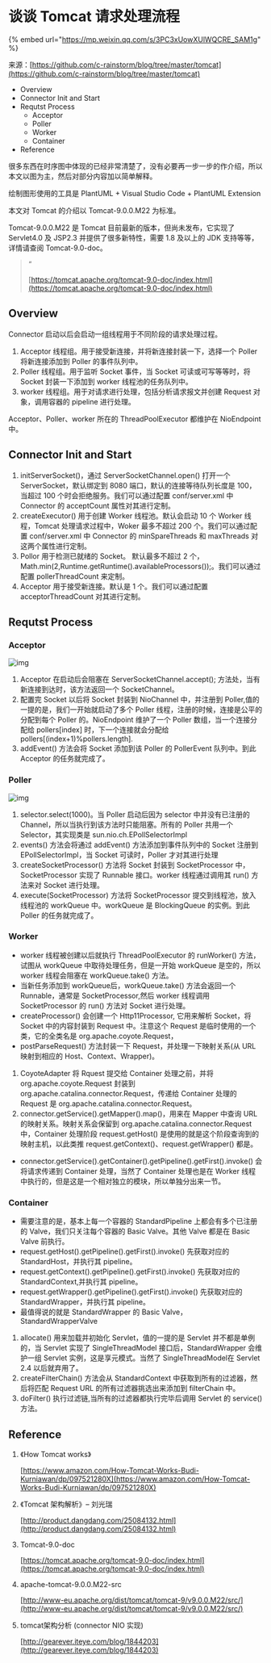 # 谈谈 Tomcat 请求处理流程

{% embed url="https://mp.weixin.qq.com/s/3PC3xUowXUlWQCRE_SAM1g" %}



来源：[https://github.com/c-rainstorm/blog/tree/master/tomcat](https://github.com/c-rainstorm/blog/tree/master/tomcat)

* Overview
* Connector Init and Start
* Requtst Process
  * Acceptor
  * Poller
  * Worker
  * Container
* Reference

很多东西在时序图中体现的已经非常清楚了，没有必要再一步一步的作介绍，所以本文以图为主，然后对部分内容加以简单解释。

绘制图形使用的工具是 PlantUML + Visual Studio Code + PlantUML Extension

本文对 Tomcat 的介绍以 Tomcat-9.0.0.M22 为标准。

Tomcat-9.0.0.M22 是 Tomcat 目前最新的版本，但尚未发布，它实现了 Servlet4.0 及 JSP2.3 并提供了很多新特性，需要 1.8 及以上的 JDK 支持等等，详情请查阅 Tomcat-9.0-doc。

> “
>
> [https://tomcat.apache.org/tomcat-9.0-doc/index.html](https://tomcat.apache.org/tomcat-9.0-doc/index.html)

## Overview

Connector 启动以后会启动一组线程用于不同阶段的请求处理过程。

1. Acceptor 线程组。用于接受新连接，并将新连接封装一下，选择一个 Poller 将新连接添加到 Poller 的事件队列中。
2. Poller 线程组。用于监听 Socket 事件，当 Socket 可读或可写等等时，将 Socket 封装一下添加到 worker 线程池的任务队列中。
3. worker 线程组。用于对请求进行处理，包括分析请求报文并创建 Request 对象，调用容器的 pipeline 进行处理。

Acceptor、Poller、worker 所在的 ThreadPoolExecutor 都维护在 NioEndpoint 中。

## Connector Init and Start

1. initServerSocket()，通过 ServerSocketChannel.open() 打开一个 ServerSocket，默认绑定到 8080 端口，默认的连接等待队列长度是 100， 当超过 100 个时会拒绝服务。我们可以通过配置 conf/server.xml 中 Connector 的 acceptCount 属性对其进行定制。
2. createExecutor() 用于创建 Worker 线程池。默认会启动 10 个 Worker 线程，Tomcat 处理请求过程中，Woker 最多不超过 200 个。我们可以通过配置 conf/server.xml 中 Connector 的 minSpareThreads 和 maxThreads 对这两个属性进行定制。
3. Pollor 用于检测已就绪的 Socket。 默认最多不超过 2 个，Math.min(2,Runtime.getRuntime().availableProcessors());。我们可以通过配置 pollerThreadCount 来定制。
4. Acceptor 用于接受新连接。默认是 1 个。我们可以通过配置 acceptorThreadCount 对其进行定制。

## Requtst Process

### Acceptor

![img](https://gitee.com/baicaihenxiao/imageDB/raw/master/uPic/png/2020/07/02/640-20200702165102138.png)

1. Acceptor 在启动后会阻塞在 ServerSocketChannel.accept(); 方法处，当有新连接到达时，该方法返回一个 SocketChannel。
2. 配置完 Socket 以后将 Socket 封装到 NioChannel 中，并注册到 Poller,值的一提的是，我们一开始就启动了多个 Poller 线程，注册的时候，连接是公平的分配到每个 Poller 的。NioEndpoint 维护了一个 Poller 数组，当一个连接分配给 pollers\[index] 时，下一个连接就会分配给 pollers\[(index+1)%pollers.length].
3. addEvent() 方法会将 Socket 添加到该 Poller 的 PollerEvent 队列中。到此 Acceptor 的任务就完成了。

### Poller

![img](https://gitee.com/baicaihenxiao/imageDB/raw/master/uPic/png/2020/07/02/640-20200702165102432.png)

1. selector.select(1000)。当 Poller 启动后因为 selector 中并没有已注册的 Channel，所以当执行到该方法时只能阻塞。所有的 Poller 共用一个 Selector，其实现类是 sun.nio.ch.EPollSelectorImpl
2. events() 方法会将通过 addEvent() 方法添加到事件队列中的 Socket 注册到 EPollSelectorImpl，当 Socket 可读时，Poller 才对其进行处理
3. createSocketProcessor() 方法将 Socket 封装到 SocketProcessor 中，SocketProcessor 实现了 Runnable 接口。worker 线程通过调用其 run() 方法来对 Socket 进行处理。
4. execute(SocketProcessor) 方法将 SocketProcessor 提交到线程池，放入线程池的 workQueue 中。workQueue 是 BlockingQueue 的实例。到此 Poller 的任务就完成了。

### Worker

* worker 线程被创建以后就执行 ThreadPoolExecutor 的 runWorker() 方法，试图从 workQueue 中取待处理任务，但是一开始 workQueue 是空的，所以 worker 线程会阻塞在 workQueue.take() 方法。
* 当新任务添加到 workQueue后，workQueue.take() 方法会返回一个 Runnable，通常是 SocketProcessor,然后 worker 线程调用 SocketProcessor 的 run() 方法对 Socket 进行处理。
* createProcessor() 会创建一个 Http11Processor, 它用来解析 Socket，将 Socket 中的内容封装到 Request 中。注意这个 Request 是临时使用的一个类，它的全类名是 org.apache.coyote.Request，
* postParseRequest() 方法封装一下 Request，并处理一下映射关系(从 URL 映射到相应的 Host、Context、Wrapper)。

1. CoyoteAdapter 将 Rquest 提交给 Container 处理之前，并将 org.apache.coyote.Request 封装到 org.apache.catalina.connector.Request，传递给 Container 处理的 Request 是 org.apache.catalina.connector.Request。
2. connector.getService().getMapper().map()，用来在 Mapper 中查询 URL 的映射关系。映射关系会保留到 org.apache.catalina.connector.Request 中，Container 处理阶段 request.getHost() 是使用的就是这个阶段查询到的映射主机，以此类推 request.getContext()、request.getWrapper() 都是。

* connector.getService().getContainer().getPipeline().getFirst().invoke() 会将请求传递到 Container 处理，当然了 Container 处理也是在 Worker 线程中执行的，但是这是一个相对独立的模块，所以单独分出来一节。

### Container

* 需要注意的是，基本上每一个容器的 StandardPipeline 上都会有多个已注册的 Valve，我们只关注每个容器的 Basic Valve。其他 Valve 都是在 Basic Valve 前执行。
* request.getHost().getPipeline().getFirst().invoke() 先获取对应的 StandardHost，并执行其 pipeline。
* request.getContext().getPipeline().getFirst().invoke() 先获取对应的 StandardContext,并执行其 pipeline。
* request.getWrapper().getPipeline().getFirst().invoke() 先获取对应的 StandardWrapper，并执行其 pipeline。
* 最值得说的就是 StandardWrapper 的 Basic Valve，StandardWrapperValve

1. allocate() 用来加载并初始化 Servlet，值的一提的是 Servlet 并不都是单例的，当 Servlet 实现了 SingleThreadModel 接口后，StandardWrapper 会维护一组 Servlet 实例，这是享元模式。当然了 SingleThreadModel在 Servlet 2.4 以后就弃用了。
2. createFilterChain() 方法会从 StandardContext 中获取到所有的过滤器，然后将匹配 Request URL 的所有过滤器挑选出来添加到 filterChain 中。
3. doFilter() 执行过滤链,当所有的过滤器都执行完毕后调用 Servlet 的 service() 方法。

## Reference

1.  《How Tomcat works》

    [https://www.amazon.com/How-Tomcat-Works-Budi-Kurniawan/dp/097521280X](https://www.amazon.com/How-Tomcat-Works-Budi-Kurniawan/dp/097521280X)
2.  《Tomcat 架构解析》– 刘光瑞

    [http://product.dangdang.com/25084132.html](http://product.dangdang.com/25084132.html)
3.  Tomcat-9.0-doc

    [https://tomcat.apache.org/tomcat-9.0-doc/index.html](https://tomcat.apache.org/tomcat-9.0-doc/index.html)
4.  apache-tomcat-9.0.0.M22-src

    [http://www-eu.apache.org/dist/tomcat/tomcat-9/v9.0.0.M22/src/](http://www-eu.apache.org/dist/tomcat/tomcat-9/v9.0.0.M22/src/)
5.  tomcat架构分析 (connector NIO 实现)

    [http://gearever.iteye.com/blog/1844203](http://gearever.iteye.com/blog/1844203)
